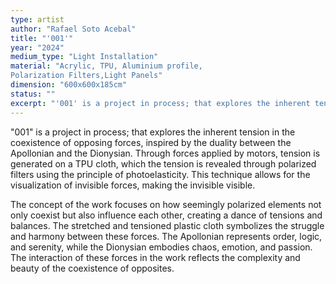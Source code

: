 ```yaml
---
type: artist
author: "Rafael Soto Acebal"
title: "'001'"
year: "2024"
medium_type: "Light Installation"
material: "Acrylic, TPU, Aluminium profile,
Polarization Filters,Light Panels"
dimension: "600x600x185cm"
status: ""
excerpt: "'001' is a project in process; that explores the inherent tension in the coexistence of opposing forces, inspired by the duality between the Apollonian and the Dionysian. Through forces applied by motors, tension is generated on a TPU cloth, which the tension is revealed through polarized filters using the principle of photoelasticity. This technique allows for the visualization of invisible forces, making the invisible visible.The concept of the work focuses on how seemingly polarized elements not only coexist but also influence each other, creating a dance of tensions and balances..."
---
```

"001" is a project in process; that explores the inherent tension in the coexistence of opposing forces, inspired by the duality between the Apollonian and the Dionysian. Through forces applied by motors, tension is generated on a TPU cloth, which the tension is revealed through polarized filters using the principle of photoelasticity. This technique allows for the visualization of invisible forces, making the invisible visible.

The concept of the work focuses on how seemingly polarized elements not only coexist but also influence each other, creating a dance of tensions and balances. The stretched and tensioned plastic cloth symbolizes the struggle and harmony between these forces. The Apollonian represents order, logic, and serenity, while the Dionysian embodies chaos, emotion, and passion. The interaction of these forces in the work reflects the complexity and beauty of the coexistence of opposites.
